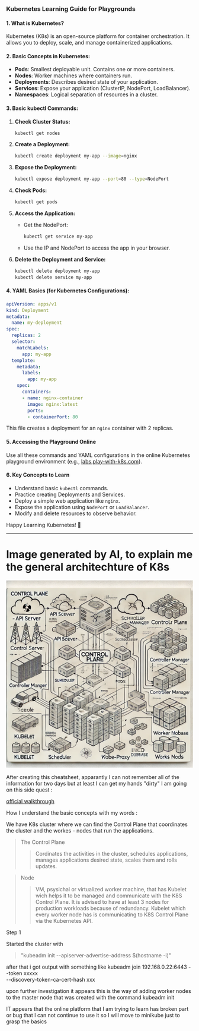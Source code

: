 ### Kubernetes Learning Guide for Playgrounds

#### 1. **What is Kubernetes?**
Kubernetes (K8s) is an open-source platform for container orchestration. It allows you to deploy, scale, and manage containerized applications.

#### 2. **Basic Concepts in Kubernetes:**
- **Pods**: Smallest deployable unit. Contains one or more containers.
- **Nodes**: Worker machines where containers run.
- **Deployments**: Describes desired state of your application.
- **Services**: Expose your application (ClusterIP, NodePort, LoadBalancer).
- **Namespaces**: Logical separation of resources in a cluster.

#### 3. **Basic kubectl Commands:**
1. **Check Cluster Status:**
   ```bash
   kubectl get nodes
   ```

2. **Create a Deployment:**
   ```bash
   kubectl create deployment my-app --image=nginx
   ```

3. **Expose the Deployment:**
   ```bash
   kubectl expose deployment my-app --port=80 --type=NodePort
   ```

4. **Check Pods:**
   ```bash
   kubectl get pods
   ```

5. **Access the Application:**
   - Get the NodePort:
     ```bash
     kubectl get service my-app
     ```
   - Use the IP and NodePort to access the app in your browser.

6. **Delete the Deployment and Service:**
   ```bash
   kubectl delete deployment my-app
   kubectl delete service my-app
   ```

#### 4. **YAML Basics (for Kubernetes Configurations):**
```yaml
apiVersion: apps/v1
kind: Deployment
metadata:
  name: my-deployment
spec:
  replicas: 2
  selector:
    matchLabels:
      app: my-app
  template:
    metadata:
      labels:
        app: my-app
    spec:
      containers:
      - name: nginx-container
        image: nginx:latest
        ports:
        - containerPort: 80
```
This file creates a deployment for an `nginx` container with 2 replicas.

#### 5. **Accessing the Playground Online**
Use all these commands and YAML configurations in the online Kubernetes playground environment (e.g., [labs.play-with-k8s.com](https://labs.play-with-k8s.com/)).

#### 6. **Key Concepts to Learn**
- Understand basic `kubectl` commands.
- Practice creating Deployments and Services.
- Deploy a simple web application like `nginx`.
- Expose the application using `NodePort` or `LoadBalancer`.
- Modify and delete resources to observe behavior.

Happy Learning Kubernetes! 🚀
___

# Image generated by AI, to explain me the general architechture of K8s
![alt text](images/f7193df0-d8f4-4907-ad40-deaea0bf1103.webp)



After creating this cheatsheet, apparantly I can not remember all of the information for two days but at least I can get my hands "dirty" I am going on this side quest :

[official walkthrough](https://kubernetes.io/docs/tutorials/kubernetes-basics/)



How I understand the basic concepts with my words :

We have K8s cluster where we can find the Control Plane that coordinates the cluster and the workes - nodes that run the applications.

> The Control Plane
>> Cordinates the activities in the cluster, schedules applications, manages applications desired state, scales them and rolls updates.

>Node
>> VM, psysichal or virtualized worker machine, that has Kubelet wich helps it to be managed and communicate with the K8S Control Plane.
It is advised to have at least 3 nodes for production workloads because of redundancy.
Kubelet which every worker node has is communicating to K8S Control Plane via the Kubernetes API.


Step 1

Started the cluster with

>"kubeadm init --apiserver-advertise-address $(hostname -i)"

after that i got output with something like 
kubeadm join 192.168.0.22:6443 --token xxxxx \
        --discovery-token-ca-cert-hash xxx




upon further investigation it appears this is the way of adding worker nodes to the master node that was created with the command kubeadm init

IT appears that the online platform that I am trying to learn has broken part or bug that I can not continue to use it so I will move to minikube just to grasp the basics


